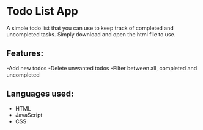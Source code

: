 # Todo List App

A simple todo list that you can use to keep track of completed and uncompleted tasks.  Simply download and open the html file to use.

## Features:

-Add new todos
-Delete unwanted todos
-Filter between all, completed and uncompleted

## Languages used:

- HTML
- JavaScript
- CSS
